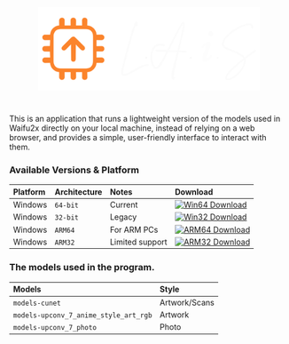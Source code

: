<p align="center"><img src="./laislogo.png" alt="WhyDidGitHubBanMeForLikeOneSecond?" width="400"/></p>

#
This is an application that runs a lightweight version of the models used in Waifu2x directly on your local machine, instead of relying on a web browser, and provides a simple, user-friendly interface to interact with them.

### Available Versions & Platform

| Platform | Architecture | Notes | Download |
| :-------- | :------- | :------ | :------|
| Windows | `64-bit` | Current | [![Win64 Download](https://img.shields.io/badge/Download-x64-blue?logo=windows&style=flat-square)]() |
| Windows | `32-bit` | Legacy | [![Win32 Download](https://img.shields.io/badge/Download-x86-red?logo=windows&style=flat-square)]() |
| Windows | `ARM64` | For ARM PCs | [![ARM64 Download](https://img.shields.io/badge/Download-ARM64-green?logo=windows&style=flat-square)]() |
| Windows | `ARM32` | Limited support | [![ARM32 Download](https://img.shields.io/badge/Download-ARM32-yellow?logo=windows&style=flat-square)]() |


### The models used in the program.

| Models | Style     |
| :-------- | :------- |
| `models-cunet` | Artwork/Scans |
| `models-upconv_7_anime_style_art_rgb` | Artwork |
| `models-upconv_7_photo` | Photo |
